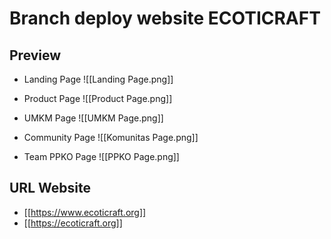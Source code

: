 # Branch deploy website ECOTICRAFT

## Preview
- Landing Page
![[Landing Page.png]]

- Product Page
![[Product Page.png]]

- UMKM Page
![[UMKM Page.png]]

- Community Page
![[Komunitas Page.png]]

- Team PPKO Page
![[PPKO Page.png]]

## URL Website
- [[https://www.ecoticraft.org]]
- [[https://ecoticraft.org]]